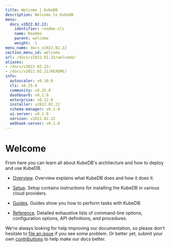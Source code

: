 ```yaml
---
title: Welcome | KubeDB
description: Welcome to KubeDB
menu:
  docs_v2022.02.22:
    identifier: readme-cli
    name: Readme
    parent: welcome
    weight: -1
menu_name: docs_v2022.02.22
section_menu_id: welcome
url: /docs/v2022.02.22/welcome/
aliases:
- /docs/v2022.02.22/
- /docs/v2022.02.22/README/
info:
  autoscaler: v0.10.0
  cli: v0.25.0
  community: v0.25.0
  dashboard: v0.1.0
  enterprise: v0.12.0
  installer: v2022.02.22
  schema-manager: v0.1.0
  ui-server: v0.1.0
  version: v2022.02.22
  webhook-server: v0.1.0
---
```


# Welcome

From here you can learn all about KubeDB's architecture and how to deploy and use KubeDB.

- [Overview](/docs/v2022.02.22/overview/). Overview explains what KubeDB does and how it does it.

- [Setup](/docs/v2022.02.22/setup/). Setup contains instructions for installing the KubeDB in various cloud providers.

- [Guides](/docs/v2022.02.22/guides/). Guides show you how to perform tasks with KubeDB.

- [Reference](/docs/v2022.02.22/reference/). Detailed exhaustive lists of command-line options, configuration options, API definitions, and procedures.

We're always looking for help improving our documentation, so please don't hesitate to [file an issue](https://github.com/kubedb/project/issues/new) if you see some problem. Or better yet, submit your own [contributions](/docs/v2022.02.22/CONTRIBUTING) to help make our docs better.
